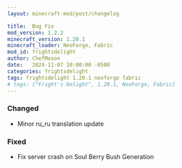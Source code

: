 ```yaml
---
layout: minecraft-mod/post/changelog

title:  Bug Fix
mod_version: 1.2.2
minecraft_version: 1.20.1
minecraft_loader: NeoForge, Fabric
mod_id: frightsdelight
author: ChefMooon
date:   2024-11-07 10:00:00 -0500
categories: frightsdelight
tags: frightsdelight 1.20.1 neoforge fabric
# tags: ["Fright's Delight", 1.20.1, NeoForge, Fabric]
---
```


### Changed

- Minor ru_ru translation update

### Fixed

- Fix server crash on Soul Berry Bush Generation